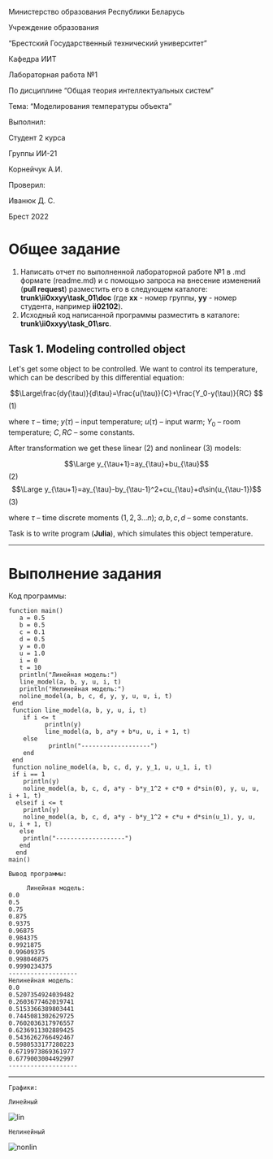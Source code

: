 <p style=“text-align: center;”>Министерство образования Республики Беларусь</p>
<p style=“text-align: center;”>Учреждение образования</p>
<p style=“text-align: center;”>“Брестский Государственный технический университет”</p>
<p style=“text-align: center;”>Кафедра ИИТ</p>
<div style=“margin-bottom: 10em;”></div>
<p style=“text-align: center;”>Лабораторная работа №1</p>
<p style=“text-align: center;”>По дисциплине “Общая теория интеллектуальных систем”</p>
<p style=“text-align: center;”>Тема: “Моделирования температуры объекта”</p>
<div style=“margin-bottom: 10em;”></div>
<p style=“text-align: right;”>Выполнил:</p>
<p style=“text-align: right;”>Студент 2 курса</p>
<p style=“text-align: right;”>Группы ИИ-21</p>
<p style=“text-align: right;”>Корнейчук А.И.</p>
<p style=“text-align: right;”>Проверил:</p>
<p style=“text-align: right;”>Иванюк Д. С.</p>
<div style=“margin-bottom: 10em;”></div>
<p style=“text-align: center;”>Брест 2022</p>

# Общее задание #
1. Написать отчет по выполненной лабораторной работе №1 в .md формате (readme.md) и с помощью запроса на внесение изменений (**pull request**) разместить его в следующем каталоге: **trunk\ii0xxyy\task_01\doc** (где **xx** - номер группы, **yy** - номер студента, например **ii02102**).
2. Исходный код написанной программы разместить в каталоге: **trunk\ii0xxyy\task_01\src**.

## Task 1. Modeling controlled object ##
Let's get some object to be controlled. We want to control its temperature, which can be described by this differential equation:

$$\Large\frac{dy(\tau)}{d\tau}=\frac{u(\tau)}{C}+\frac{Y_0-y(\tau)}{RC} $$ (1)

where $\tau$ – time; $y(\tau)$ – input temperature; $u(\tau)$ – input warm; $Y_0$ – room temperature; $C,RC$ – some constants.

After transformation we get these linear (2) and nonlinear (3) models:

$$\Large y_{\tau+1}=ay_{\tau}+bu_{\tau}$$ (2)
$$\Large y_{\tau+1}=ay_{\tau}-by_{\tau-1}^2+cu_{\tau}+d\sin(u_{\tau-1})$$ (3)

where $\tau$ – time discrete moments ($1,2,3{\dots}n$); $a,b,c,d$ – some constants.

Task is to write program (**Julia**), which simulates this object temperature.

---

# Выполнение задания #

Код программы:

    function main()
       a = 0.5
       b = 0.5
       c = 0.1  
       d = 0.5
       y = 0.0
       u = 1.0
       i = 0
       t = 10
       println("Линейная модель:")
       line_model(a, b, y, u, i, t)
       println("Нелинейная модель:")
       noline_model(a, b, c, d, y, y, u, u, i, t)
     end
     function line_model(a, b, y, u, i, t)
        if i <= t
              println(y)
              line_model(a, b, a*y + b*u, u, i + 1, t)
        else
               println("-------------------")
        end
     end
     function noline_model(a, b, c, d, y, y_1, u, u_1, i, t)
     if i == 1
        println(y)
        noline_model(a, b, c, d, a*y - b*y_1^2 + c*0 + d*sin(0), y, u, u, i + 1, t)
      elseif i <= t
        println(y)
        noline_model(a, b, c, d, a*y - b*y_1^2 + c*u + d*sin(u_1), y, u, u, i + 1, t)
       else
        println("-------------------")
       end
      end
    main()

    Вывод программы:

         Линейная модель:
    0.0
    0.5
    0.75
    0.875
    0.9375
    0.96875
    0.984375
    0.9921875
    0.99609375
    0.998046875
    0.9990234375
    -------------------
    Нелинейная модель:
    0.0
    0.5207354924039482
    0.2603677462019741
    0.5153366389803441
    0.7445081302629725
    0.7602036317976557
    0.6236911302889425
    0.5436262766492467
    0.5980533177280223
    0.6719973869361977
    0.6779003004492997
    -------------------
---------------------------------------
    Графики:

    Линейный
    
   ![lin](https://user-images.githubusercontent.com/45300214/191750141-3956f153-131d-493d-968d-af04536ee022.png)

    Нелинейный

   ![nonlin](https://user-images.githubusercontent.com/45300214/191750174-bcac5e42-478c-4175-8d88-3d844cfb028c.png)

